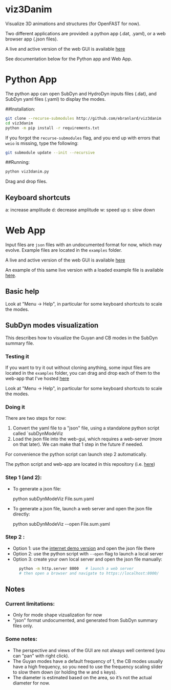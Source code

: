 # viz3Danim

Visualize 3D animations and structures (for OpenFAST for now).

Two different applications are provided: a python app (.dat, .yaml), or a web browser app (.json files).

A live and active version of the web GUI is available [here](https://ebranlard.github.io/viz3Danim/)


See documentation below for the Python app and Web App.



# Python App

The python app can open SubDyn and HydroDyn inputs files (.dat), and SubDyn yaml files (.yaml) to display the modes.

##Installation:
```bash
git clone --recurse-submodules http://github.com/ebranlard/viz3danim
cd viz3danim
python -m pip install -r requirements.txt
```

If you forgot the `recurse-submodules` flag, and you end up with errors that `weio` is missing, type the following:
```bash
git submodule update --init --recursive
```

##Running:
```bash
python viz3danim.py
```

Drag and drop files.

## Keyboard shortcuts

a: increase amplitude
d: decrease amplitude
w: speed up 
s: slow down 




# Web App
Input files are `json` files with an undocumented format for now, which may evolve. Example files are located in the `examples` folder. 

A live and active version of the web GUI is available [here](https://ebranlard.github.io/viz3Danim/)

An example of this same live version with a loaded example file is available [here](https://ebranlard.github.io/viz3Danim/index.html?load=examples/OC4_Jacket.sum.json).


## Basic help

Look at "Menu -> Help", in particular for some keyboard shortcuts to scale the modes. 


## SubDyn modes visualization

This describes how to visualize the Guyan and CB modes in the SubDyn summary file.

### Testing it
If you want to try it out without cloning anything, some input files are located in the `examples` folder, you can drag and drop each of them to the web-app that I've hosted [here](https://ebranlard.github.io/viz3Danim/)

Look at "Menu -> Help", in particular for some keyboard shortcuts to scale the modes. 

### Doing it
There are two steps for now:
1.	Convert the yaml file to a "json" file, using a standalone python script called `subDynModeViz
2.	Load the json file into the web-gui, which requires a web-server (more on that later). 
We can make that 1 step in the future if needed.

For convenience the python script can launch step 2 automatically. 

The python script and web-app are located in this repository (i.e. [here](https://github.com/ebranlard/viz3Danim))

      


### Step 1 (and 2): 
-	To generate a json file:

      python subDynModeViz  File.sum.yaml  

-	To generate a json file, launch a web server and open the json file directly:

      python subDynModeViz  --open File.sum.yaml  

### Step 2 :
-	Option 1: use the [internet demo version](https://ebranlard.github.io/viz3Danim/) and open the json file there
-	Option 2: use the python script with `--open` flag to launch a local server 
-	Option 3: create your own local server and open the json file manually: 
```bash
      python -m http.server 8000   # launch a web server
      # then open a browser and navigate to https://localhost:8000/
```

## Notes

### Current limitations:
- Only for mode shape vizualization for now
- "json" format undocumented, and generated from SubDyn summary files only. 

### Some notes:
- The perspective and views of the GUI are not always well centered (you can "pan" with right click).
- The Guyan modes have a default frequency of 1, the CB modes usually have a high frequency, so you need to use the frequency scaling  slider to slow them down (or holding the w and s keys). 
- The diameter is estimated based on the area, so it’s not the actual diameter for now. 


